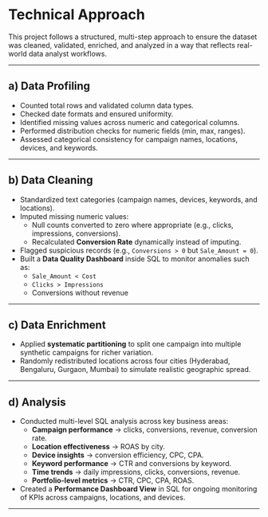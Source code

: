 # Technical Approach

This project follows a structured, multi-step approach to ensure the dataset was cleaned, validated, enriched, and analyzed in a way that reflects real-world data analyst workflows.

---

## a) Data Profiling
- Counted total rows and validated column data types.  
- Checked date formats and ensured uniformity.  
- Identified missing values across numeric and categorical columns.  
- Performed distribution checks for numeric fields (min, max, ranges).  
- Assessed categorical consistency for campaign names, locations, devices, and keywords.

---

## b) Data Cleaning
- Standardized text categories (campaign names, devices, keywords, and locations).  
- Imputed missing numeric values:  
  - Null counts converted to zero where appropriate (e.g., clicks, impressions, conversions).  
  - Recalculated **Conversion Rate** dynamically instead of imputing.  
- Flagged suspicious records (e.g., `Conversions > 0` but `Sale_Amount = 0`).  
- Built a **Data Quality Dashboard** inside SQL to monitor anomalies such as:  
  - `Sale_Amount < Cost`  
  - `Clicks > Impressions`  
  - Conversions without revenue  

---

## c) Data Enrichment
- Applied **systematic partitioning** to split one campaign into multiple synthetic campaigns for richer variation.  
- Randomly redistributed locations across four cities (Hyderabad, Bengaluru, Gurgaon, Mumbai) to simulate realistic geographic spread.  

---

## d) Analysis
- Conducted multi-level SQL analysis across key business areas:  
  - **Campaign performance** → clicks, conversions, revenue, conversion rate.  
  - **Location effectiveness** → ROAS by city.  
  - **Device insights** → conversion efficiency, CPC, CPA.  
  - **Keyword performance** → CTR and conversions by keyword.  
  - **Time trends** → daily impressions, clicks, conversions, revenue.  
  - **Portfolio-level metrics** → CTR, CPC, CPA, ROAS.  
- Created a **Performance Dashboard View** in SQL for ongoing monitoring of KPIs across campaigns, locations, and devices.  

---
